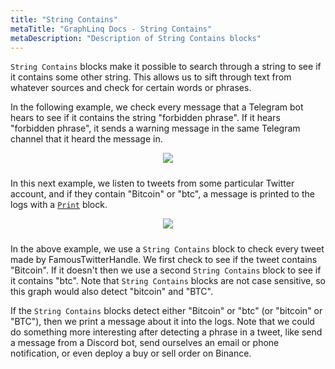 ```yaml
---
title: "String Contains"
metaTitle: "GraphLinq Docs - String Contains"
metaDescription: "Description of String Contains blocks"
---
```

`String Contains` blocks make it possible to search through a string to see if it contains some other string. This allows us to sift through text from whatever sources and check for certain words or phrases.<p/>
In the following example, we check every message that a Telegram bot hears to see if it contains the string "forbidden phrase". If it hears "forbidden phrase", it sends a warning message in the same Telegram channel that it heard the message in.<p/>
<center>
<img src="https://i.imgur.com/OFJALXJ.png"
     style="margin-bottom:10px;" />
</center>

In this next example, we listen to tweets from some particular Twitter account, and if they contain "Bitcoin" or "btc", a message is printed to the logs with a <a href="/blockTypes/5-log/1-print"> `Print`</a> block.<p/>
<center>
<img src="https://i.imgur.com/dts2eUx.png"
     style="margin-bottom:10px;" />
</center>

In the above example, we use a `String Contains` block to check every tweet made by FamousTwitterHandle. We first check to see if the tweet contains "Bitcoin". If it doesn't then we use a second `String Contains` block to see if it contains "btc". Note that `String Contains` blocks are not case sensitive, so this graph would also detect "bitcoin" and "BTC".<p/>
If the `String Contains` blocks detect either "Bitcoin" or "btc" (or "bitcoin" or "BTC"), then we print a message about it into the logs. Note that we could do something more interesting after detecting a phrase in a tweet, like send a message from a Discord bot, send ourselves an email or phone notification, or even deploy a buy or sell order on Binance.
